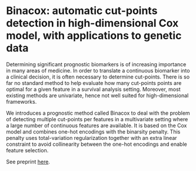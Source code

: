 # Binacox: automatic cut-points detection in high-dimensional Cox model, with applications to genetic data

Determining significant prognostic biomarkers is of increasing importance in many
areas of medicine. In order to translate a continuous biomarker into a clinical decision,
it is often necessary to determine cut-points. There is so far no standard
method to help evaluate how many cut-points points are optimal for a given feature
in a survival analysis setting. Moreover, most existing methods are univariate, hence
not well suited for high-dimensional frameworks. 

We introduces a prognostic method called Binacox to deal with the problem of detecting multiple cut-points per
features in a multivariate setting where a large number of continuous features are
available. It is based on the Cox model and combines one-hot encodings with the
binarsity penalty. This penalty uses total-variation regularization together with an
extra linear constraint to avoid collinearity between the one-hot encodings and enable
feature selection. 

See preprint [here](http://simonbussy.fr/papers/binacox.pdf).
